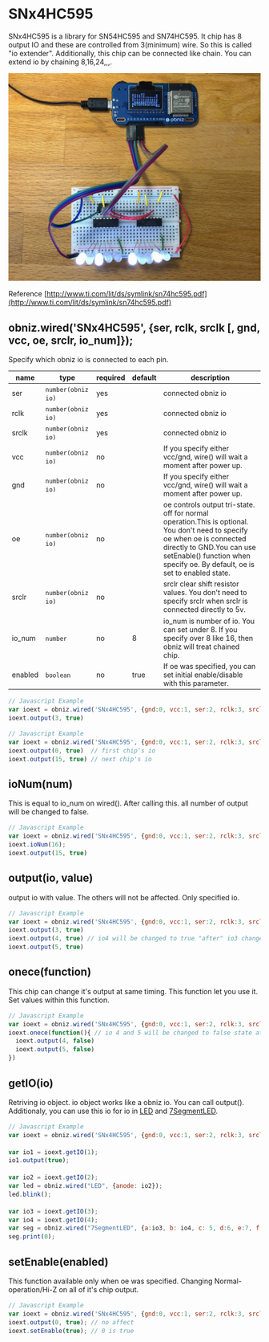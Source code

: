 # SNx4HC595


SNx4HC595 is a library for SN54HC595 and SN74HC595.
It chip has 8 output IO and these are controlled from 3(minimum) wire.
So this is called "io extender".
Additionally, this chip can be connected like chain. You can extend io by chaining 8,16,24,,,.

![](./image.jpg)

Reference
[http://www.ti.com/lit/ds/symlink/sn74hc595.pdf](http://www.ti.com/lit/ds/symlink/sn74hc595.pdf)

## obniz.wired('SNx4HC595', {ser, rclk, srclk [, gnd, vcc, oe, srclr, io_num]});

Specify which obniz io is connected to each pin.

name | type | required | default | description
--- | --- | --- | --- | ---
ser | `number(obniz io)` | yes | &nbsp; | connected obniz io
rclk | `number(obniz io)` | yes | &nbsp;  | connected obniz io
srclk | `number(obniz io)` | yes | &nbsp;  | connected obniz io
vcc | `number(obniz io)` | no |  &nbsp; | If you specify either vcc/gnd, wire() will wait a moment after power up.
gnd | `number(obniz io)` | no | &nbsp;  | If you specify either vcc/gnd, wire() will wait a moment after power up.
oe | `number(obniz io)` | no |  &nbsp; | oe controls output tri-state. off for normal operation.This is optional. You don't need to specify oe when oe is connected directly to GND.You can use setEnable() function when specify oe. By default, oe is set to enabled state.
srclr | `number(obniz io)` | no | &nbsp;  | srclr clear shift resistor values. You don't need to specify srclr when srclr is connected directly to 5v.
io_num | `number` | no | 8  | io_num is number of io. You can set under 8. If you specify over 8 like 16, then obniz will treat chained chip.
enabled | `boolean` | no | true  | If oe was specified, you can set initial enable/disable with this parameter.

```Javascript
// Javascript Example
var ioext = obniz.wired('SNx4HC595', {gnd:0, vcc:1, ser:2, rclk:3, srclk:4});
ioext.output(3, true)
```

```Javascript
// Javascript Example
var ioext = obniz.wired('SNx4HC595', {gnd:0, vcc:1, ser:2, rclk:3, srclk:4, io_num:16});
ioext.output(0, true)  // first chip's io
ioext.output(15, true) // next chip's io
```

## ioNum(num)

This is equal to io_num on wired().
After calling this. all number of output will be changed to false.

```Javascript
// Javascript Example
var ioext = obniz.wired('SNx4HC595', {gnd:0, vcc:1, ser:2, rclk:3, srclk:4});
ioext.ioNum(16);
ioext.output(15, true)
```

## output(io, value)
output io with value. The others will not be affected. Only specified io.

```Javascript
// Javascript Example
var ioext = obniz.wired('SNx4HC595', {gnd:0, vcc:1, ser:2, rclk:3, srclk:4});
ioext.output(3, true)
ioext.output(4, true) // io4 will be changed to true "after" io3 changed to true.
ioext.output(5, true)
```

## onece(function)
This chip can change it's output at same timing.
This function let you use it.
Set values within this function.

```Javascript
// Javascript Example
var ioext = obniz.wired('SNx4HC595', {gnd:0, vcc:1, ser:2, rclk:3, srclk:4});
ioext.onece(function(){ // io 4 and 5 will be changed to false state at same timing.
  ioext.output(4, false)
  ioext.output(5, false)
})
```

## getIO(io)
Retriving io object. io object works like a obniz io. You can call output().
Additionaly, you can use this io for io in  [LED](./LED) and [7SegmentLED](./7SegmentLED).

```Javascript
// Javascript Example
var ioext = obniz.wired('SNx4HC595', {gnd:0, vcc:1, ser:2, rclk:3, srclk:4});

var io1 = ioext.getIO(1);
io1.output(true);

var io2 = ioext.getIO(2);
var led = obniz.wired("LED", {anode: io2});
led.blink();

var io3 = ioext.getIO(3);
var io4 = ioext.getIO(4);
var seg = obniz.wired("7SegmentLED", {a:io3, b: io4, c: 5, d:6, e:7, f:8, g:9, common:10});
seg.print(0);
```

## setEnable(enabled)
This function available only when oe was specified.
Changing Normal-operation/Hi-Z on all of it's chip output.

```Javascript
// Javascript Example
var ioext = obniz.wired('SNx4HC595', {gnd:0, vcc:1, ser:2, rclk:3, srclk:4, oe:5, enabled: false});
ioext.output(0, true); // no affect
ioext.setEnable(true); // 0 is true
```
